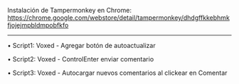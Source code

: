 Instalación de Tampermonkey en Chrome:
https://chrome.google.com/webstore/detail/tampermonkey/dhdgffkkebhmkfjojejmpbldmpobfkfo

---------------------------------------------------------------------------

• Script1: Voxed - Agregar botón de autoactualizar

• Script2: Voxed - ControlEnter enviar comentario

• Script3: Voxed - Autocargar nuevos comentarios al clickear en Comentar
